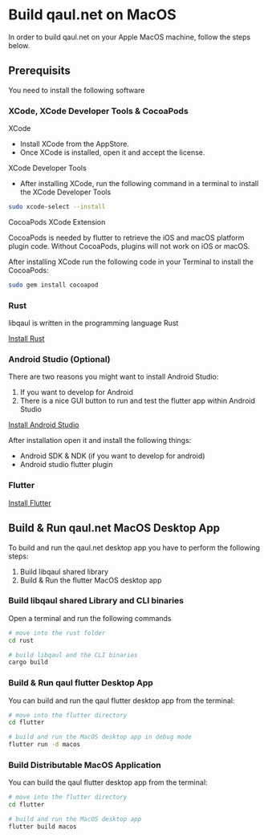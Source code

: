 # Build qaul.net on MacOS

In order to build qaul.net on your Apple MacOS machine, follow the steps below.

## Prerequisits

You need to install the following software

### XCode, XCode Developer Tools & CocoaPods

XCode

* Install XCode from the AppStore.
* Once XCode is installed, open it and accept the license.

XCode Developer Tools

* After installing XCode, run the following command in a terminal to install the XCode Developer Tools

```sh
sudo xcode-select --install
```

CocoaPods XCode Extension

CocoaPods is needed by flutter to retrieve the iOS and macOS platform plugin code. Without CocoaPods, plugins will not work on iOS or macOS.

After installing XCode run the following code in your Terminal to install the CocoaPods:

```sh
sudo gem install cocoapod
```

### Rust

libqaul is written in the programming language Rust

[Install Rust](rust-install.md)

### Android Studio (Optional)

There are two reasons you might want to install Android Studio:

1) If you want to develop for Android
2) There is a nice GUI button to run and test the flutter app within Android Studio

[Install Android Studio](android.md)

After installation open it and install the following things:

* Android SDK & NDK (if you want to develop for android)
* Android studio flutter plugin

### Flutter

[Install Flutter](flutter-install.md)

## Build & Run qaul.net MacOS Desktop App

To build and run the qaul.net desktop app you have to perform the following steps:

1) Build libqaul shared library
2) Build & Run the flutter MacOS desktop app

### Build libqaul shared Library and CLI binaries

Open a terminal and run the following commands

```sh
# move into the rust folder
cd rust

# build libqaul and the CLI binaries
cargo build
```

### Build & Run qaul flutter Desktop App

You can build and run the qaul flutter desktop app from the terminal:

```sh
# move into the flutter directory
cd flutter

# build and run the MacOS desktop app in debug mode
flutter run -d macos
```

### Build Distributable MacOS Application

You can build the qaul flutter desktop app from the terminal:

```sh
# move into the flutter directory
cd flutter

# build and run the MacOS desktop app
flutter build macos
```
